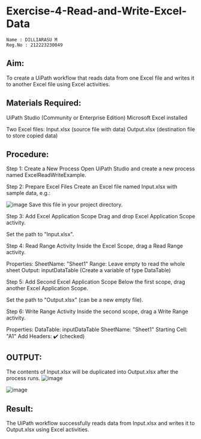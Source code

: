 # Exercise-4-Read-and-Write-Excel-Data

~~~
Name : DILLIARASU M
Reg.No : 212223230049
~~~

## Aim:
To create a UiPath workflow that reads data from one Excel file and writes it to another Excel file using Excel activities.

## Materials Required:
UiPath Studio (Community or Enterprise Edition)
Microsoft Excel installed

Two Excel files:
Input.xlsx (source file with data)
Output.xlsx (destination file to store copied data)

## Procedure:
 Step 1: Create a New Process
Open UiPath Studio and create a new process named ExcelReadWriteExample.

 Step 2: Prepare Excel Files
Create an Excel file named Input.xlsx with sample data, e.g.:

![image](https://github.com/user-attachments/assets/75d24509-308e-472b-b40f-38e4c2f98ce0)
Save this file in your project directory.

 Step 3: Add Excel Application Scope
Drag and drop Excel Application Scope activity.

Set the path to "Input.xlsx".

 Step 4: Read Range Activity
Inside the Excel Scope, drag a Read Range activity.

Properties:
  SheetName: "Sheet1"
  Range: Leave empty to read the whole sheet
  Output: inputDataTable (Create a variable of type DataTable)

 Step 5: Add Second Excel Application Scope
Below the first scope, drag another Excel Application Scope.

Set the path to "Output.xlsx" (can be a new empty file).

 Step 6: Write Range Activity
Inside the second scope, drag a Write Range activity.

Properties:
  DataTable: inputDataTable
  SheetName: "Sheet1"
  Starting Cell: "A1"
  Add Headers: ✔️ (checked)

## OUTPUT:
The contents of Input.xlsx will be duplicated into Output.xlsx after the process runs.
![image](https://github.com/user-attachments/assets/75d24509-308e-472b-b40f-38e4c2f98ce0)

![image](https://github.com/user-attachments/assets/eb11afca-2d45-47c9-bbb9-a7ea9a7f1522)

## Result:
The UiPath workflow successfully reads data from Input.xlsx and writes it to Output.xlsx using Excel activities.
